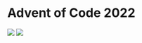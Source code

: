 Advent of Code 2022
===================

![](https://img.shields.io/badge/stars%20⭐-44-yellow) ![](https://img.shields.io/badge/days%20completed-22-red)